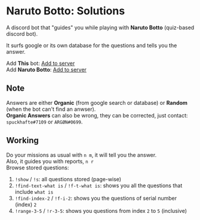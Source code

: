 # Naruto Botto: Solutions

A discord bot that "guides" you while playing with **Naruto Botto** (quiz-based discord bot).

It surfs google or its own database for the questions and tells you the answer.

Add **This** bot: [Add to server](https://discord.com/api/oauth2/authorize?client_id=964474872912822323&permissions=274877992000&scope=bot)<br>
Add **Naruto Botto**: [Add to server](https://bit.ly/3ddc8Nk)

## Note
Answers are either **Organic** (from google search or database) or **Random** (when the bot can't find an anwser).<br>
**Organic Answers** can also be wrong, they can be corrected, just contact: `spuckhafte#7109` or `ARGØN#0699`.

## Working
Do your missions as usual with `n m`, it will tell you the answer.<br>
Also, it guides you with reports, `n r`<br>
Browse stored questions:
1. `!show` / `!s`: all questions stored (page-wise)
2. `!find-text-what is` / `!f-t-what is`: shows you all the questions that include `what is`
3. `!find-index-2` / `!f-i-2`: shows you the questions of serial number (index) `2`
4. `!range-3-5` / `!r-3-5`: shows you questions from index `2` to `5` (inclusive)
